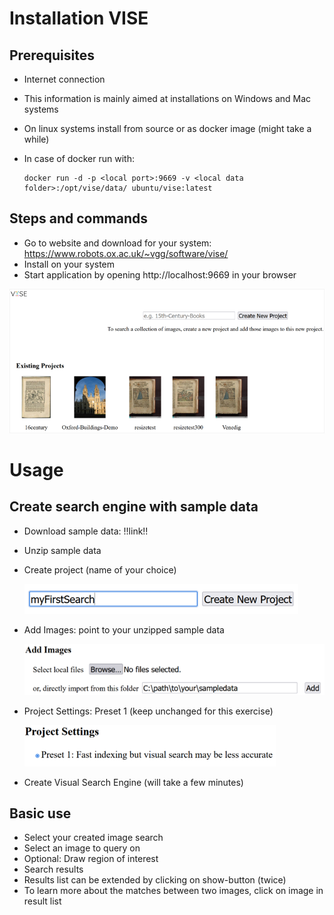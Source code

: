 # Installation VISE

## Prerequisites

- Internet connection
- This information is mainly aimed at installations on Windows and Mac systems

- On linux systems install from source or as docker image (might take a while)
- In case of docker run with:
  ```
  docker run -d -p <local port>:9669 -v <local data folder>:/opt/vise/data/ ubuntu/vise:latest
  ```

## Steps and commands
- Go to website and download for your system: https://www.robots.ox.ac.uk/~vgg/software/vise/ 
- Install on your system
- Start application by opening http://localhost:9669 in your browser

![vise setup correctly](./assets/VISE-ready.png)

# Usage

## Create search engine with sample data

- Download sample data: !!link!!
- Unzip sample data
- Create project (name of your choice)

  ![vise configure name](./assets/Vise-projectname.png)
- Add Images: point to your unzipped sample data

  ![vise add images](./assets/Vise-addimages.png)
- Project Settings: Preset 1 (keep unchanged for this exercise)

  ![vise preset 1](./assets/Vise-preset.png)
- Create Visual Search Engine (will take a few minutes)

## Basic use

- Select your created image search
- Select an image to query on
- Optional: Draw region of interest
- Search results
- Results list can be extended by clicking on show-button (twice)
- To learn more about the matches between two images, click on image in result list
